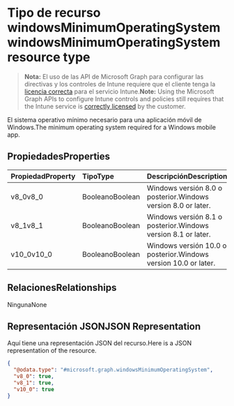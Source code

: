 # <a name="windowsminimumoperatingsystem-resource-type"></a><span data-ttu-id="d342c-101">Tipo de recurso windowsMinimumOperatingSystem</span><span class="sxs-lookup"><span data-stu-id="d342c-101">windowsMinimumOperatingSystem resource type</span></span>

> <span data-ttu-id="d342c-102">**Nota:** El uso de las API de Microsoft Graph para configurar las directivas y los controles de Intune requiere que el cliente tenga la [licencia correcta](https://go.microsoft.com/fwlink/?linkid=839381) para el servicio Intune.</span><span class="sxs-lookup"><span data-stu-id="d342c-102">**Note:** Using the Microsoft Graph APIs to configure Intune controls and policies still requires that the Intune service is [correctly licensed](https://go.microsoft.com/fwlink/?linkid=839381) by the customer.</span></span>

<span data-ttu-id="d342c-103">El sistema operativo mínimo necesario para una aplicación móvil de Windows.</span><span class="sxs-lookup"><span data-stu-id="d342c-103">The minimum operating system required for a Windows mobile app.</span></span>
## <a name="properties"></a><span data-ttu-id="d342c-104">Propiedades</span><span class="sxs-lookup"><span data-stu-id="d342c-104">Properties</span></span>
|<span data-ttu-id="d342c-105">Propiedad</span><span class="sxs-lookup"><span data-stu-id="d342c-105">Property</span></span>|<span data-ttu-id="d342c-106">Tipo</span><span class="sxs-lookup"><span data-stu-id="d342c-106">Type</span></span>|<span data-ttu-id="d342c-107">Descripción</span><span class="sxs-lookup"><span data-stu-id="d342c-107">Description</span></span>|
|:---|:---|:---|
|<span data-ttu-id="d342c-108">v8_0</span><span class="sxs-lookup"><span data-stu-id="d342c-108">v8_0</span></span>|<span data-ttu-id="d342c-109">Booleano</span><span class="sxs-lookup"><span data-stu-id="d342c-109">Boolean</span></span>|<span data-ttu-id="d342c-110">Windows versión 8.0 o posterior.</span><span class="sxs-lookup"><span data-stu-id="d342c-110">Windows version 8.0 or later.</span></span>|
|<span data-ttu-id="d342c-111">v8_1</span><span class="sxs-lookup"><span data-stu-id="d342c-111">v8_1</span></span>|<span data-ttu-id="d342c-112">Booleano</span><span class="sxs-lookup"><span data-stu-id="d342c-112">Boolean</span></span>|<span data-ttu-id="d342c-113">Windows versión 8.1 o posterior.</span><span class="sxs-lookup"><span data-stu-id="d342c-113">Windows version 8.1 or later.</span></span>|
|<span data-ttu-id="d342c-114">v10_0</span><span class="sxs-lookup"><span data-stu-id="d342c-114">v10_0</span></span>|<span data-ttu-id="d342c-115">Booleano</span><span class="sxs-lookup"><span data-stu-id="d342c-115">Boolean</span></span>|<span data-ttu-id="d342c-116">Windows versión 10.0 o posterior.</span><span class="sxs-lookup"><span data-stu-id="d342c-116">Windows version 10.0 or later.</span></span>|

## <a name="relationships"></a><span data-ttu-id="d342c-117">Relaciones</span><span class="sxs-lookup"><span data-stu-id="d342c-117">Relationships</span></span>
<span data-ttu-id="d342c-118">Ninguna</span><span class="sxs-lookup"><span data-stu-id="d342c-118">None</span></span>
## <a name="json-representation"></a><span data-ttu-id="d342c-119">Representación JSON</span><span class="sxs-lookup"><span data-stu-id="d342c-119">JSON Representation</span></span>
<span data-ttu-id="d342c-120">Aquí tiene una representación JSON del recurso.</span><span class="sxs-lookup"><span data-stu-id="d342c-120">Here is a JSON representation of the resource.</span></span>
<!-- {
  "blockType": "resource",
  "@odata.type": "microsoft.graph.windowsMinimumOperatingSystem"
}
-->
``` json
{
  "@odata.type": "#microsoft.graph.windowsMinimumOperatingSystem",
  "v8_0": true,
  "v8_1": true,
  "v10_0": true
}
```



